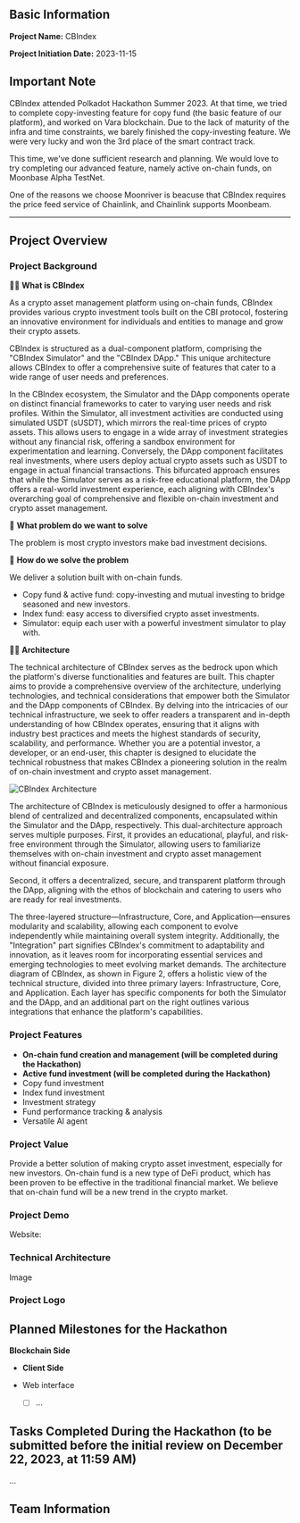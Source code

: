 ## Basic Information

**Project Name:** CBIndex

**Project Initiation Date:** 2023-11-15

## Important Note

CBIndex attended Polkadot Hackathon Summer 2023. At that time, we tried to complete copy-investing feature for copy fund (the basic feature of our platform), and worked on Vara blockchain. Due to the lack of maturity of the infra and time constraints, we barely finished the copy-investing feature. We were very lucky and won the 3rd place of the smart contract track.

This time, we've done sufficient research and planning. We would love to try completing our advanced feature, namely active on-chain funds, on Moonbase Alpha TestNet.

One of the reasons we choose Moonriver is beacuse that CBIndex requires the price feed service of Chainlink, and Chainlink supports Moonbeam.

---

## Project Overview

### Project Background

🙋‍♀ **What is CBIndex**

As a crypto asset management platform using on-chain funds, CBIndex provides various crypto investment tools built on the CBI protocol, fostering an innovative environment for individuals and entities to manage and grow their crypto assets.

CBIndex is structured as a dual-component platform, comprising the "CBIndex Simulator" and the "CBIndex DApp." This unique architecture allows CBIndex to offer a comprehensive suite of features that cater to a wide range of user needs and preferences.

In the CBIndex ecosystem, the Simulator and the DApp components operate on distinct financial frameworks to cater to varying user needs and risk profiles. Within the Simulator, all investment activities are conducted using simulated USDT (sUSDT), which mirrors the real-time prices of crypto assets. This allows users to engage in a wide array of investment strategies without any financial risk, offering a sandbox environment for experimentation and learning. Conversely, the DApp component facilitates real investments, where users deploy actual crypto assets such as USDT to engage in actual financial transactions. This bifurcated approach ensures that while the Simulator serves as a risk-free educational platform, the DApp offers a real-world investment experience, each aligning with CBIndex's overarching goal of comprehensive and flexible on-chain investment and crypto asset management.

🌈 **What problem do we want to solve**

The problem is most crypto investors make bad investment decisions.

🧙 **How do we solve the problem**

We deliver a solution built with on-chain funds.

- Copy fund & active fund: copy-investing and mutual investing to bridge seasoned and new investors.
- Index fund: easy access to diversified crypto asset investments.
- Simulator: equip each user with a powerful investment simulator to play with.

👩‍💻 **Architecture**

The technical architecture of CBIndex serves as the bedrock upon which the platform's diverse functionalities and features are built. This chapter aims to provide a comprehensive overview of the architecture, underlying technologies, and technical considerations that empower both the Simulator and the DApp components of CBIndex.
By delving into the intricacies of our technical infrastructure, we seek to offer readers a transparent and in-depth understanding of how CBIndex operates, ensuring that it aligns with industry best practices and meets the highest standards of security, scalability, and performance. Whether you are a potential investor, a developer, or an end-user, this chapter is designed to elucidate the technical robustness that makes CBIndex a pioneering solution in the realm of on-chain investment and crypto asset management.

![CBIndex Architecture](https://assets.cbindex.finance/api/uploads/2023-11-17/u5pi1j7stf.png)

The architecture of CBIndex is meticulously designed to offer a harmonious blend of centralized and decentralized components, encapsulated within the Simulator and the DApp, respectively. This dual-architecture approach serves multiple purposes. First, it provides an educational, playful, and risk-free environment through the Simulator, allowing users to familiarize themselves with on-chain investment and crypto asset management without financial exposure.

Second, it offers a decentralized, secure, and transparent platform through the DApp, aligning with the ethos of blockchain and catering to users who are ready for real investments.

The three-layered structure—Infrastructure, Core, and Application—ensures modularity and scalability, allowing each component to evolve independently while maintaining overall system integrity. Additionally, the "Integration" part signifies CBIndex's commitment to adaptability and innovation, as it leaves room for incorporating essential services and emerging technologies to meet evolving market demands.
The architecture diagram of CBIndex, as shown in Figure 2, offers a holistic view of the technical structure, divided into three primary layers: Infrastructure, Core, and Application. Each layer has specific components for both the Simulator and the DApp, and an additional part on the right outlines various integrations that enhance the platform's capabilities.

### Project Features

- **On-chain fund creation and management (will be completed during the Hackathon)**
- **Active fund investment (will be completed during the Hackathon)**
- Copy fund investment
- Index fund investment
- Investment strategy
- Fund performance tracking & analysis
- Versatile AI agent

### Project Value

Provide a better solution of making crypto asset investment, especially for new investors. On-chain fund is a new type of DeFi product, which has been proven to be effective in the traditional financial market. We believe that on-chain fund will be a new trend in the crypto market.

### Project Demo

Website:

### Technical Architecture

Image

### Project Logo

## Planned Milestones for the Hackathon

**Blockchain Side**

- **Client Side**

- Web interface

  - [ ] ...

## Tasks Completed During the Hackathon (to be submitted before the initial review on December 22, 2023, at 11:59 AM)

...

## Team Information
